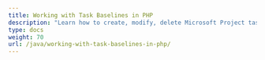 ```yaml
---
title: Working with Task Baselines in PHP
description: "Learn how to create, modify, delete Microsoft Project task baselines using Aspose.Tasks Java for PHP."
type: docs
weight: 70
url: /java/working-with-task-baselines-in-php/
---
```

